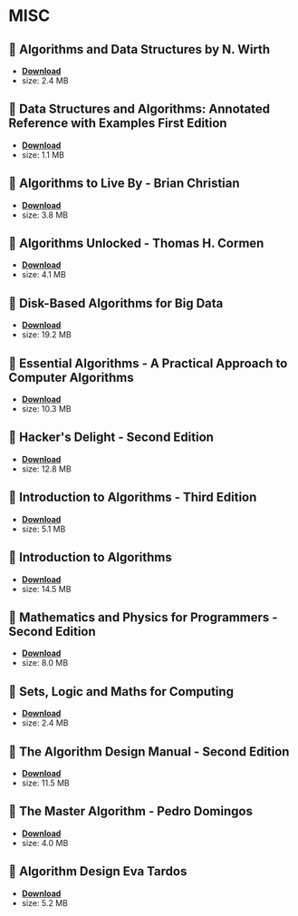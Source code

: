 # MISC

## :rocket: Algorithms and Data Structures by N. Wirth

* [**Download**](./src/AD.pdf)
* size: 2.4 MB

## :rocket: Data Structures and Algorithms: Annotated Reference with Examples First Edition

* [**Download**](./src/Dsa.pdf)
* size: 1.1 MB

## :rocket: Algorithms to Live By - Brian Christian

* [**Download**](./src/Algorithms-to-Live-By-Brian-Christian.pdf)
* size: 3.8 MB

## :rocket: Algorithms Unlocked - Thomas H. Cormen

* [**Download**](./src/Algorithms-Unlocked-Thomas-H.-Cormen.pdf)
* size: 4.1 MB

## :rocket: Disk-Based Algorithms for Big Data

* [**Download**](./src/Disk-Based-Algorithms-for-Big-Data.pdf)
* size: 19.2 MB

## :rocket: Essential Algorithms - A Practical Approach to Computer Algorithms

* [**Download**](./src/Essential-Algorithms-A-Practical-Approach-to-Computer-Algorithms.pdf)
* size: 10.3 MB

## :rocket: Hacker's Delight - Second Edition

* [**Download**](./src/Hacker%27s-Delight-Second-Edition.pdf)
* size: 12.8 MB

## :rocket: Introduction to Algorithms - Third Edition

* [**Download**](./src/Introduction-to-Algorithms-Third-Edition.pdf)
* size: 5.1 MB

## :rocket: Introduction to Algorithms

* [**Download**](./src/Introduction-to-Algorithms.pdf)
* size: 14.5 MB

## :rocket: Mathematics and Physics for Programmers - Second Edition

* [**Download**](./src/Mathematics-and-Physics-for-Programmers-Second-Edition.pdf)
* size: 8.0 MB

## :rocket: Sets, Logic and Maths for Computing

* [**Download**](./src/Sets,-Logic-and-Maths-for-Computing.pdf)
* size: 2.4 MB

## :rocket: The Algorithm Design Manual - Second Edition

* [**Download**](./src/The-Algorithm-Design-Manual-Second-Edition.pdf)
* size: 11.5 MB

## :rocket: The Master Algorithm - Pedro Domingos

* [**Download**](./src/The-Master-Algorithm-Pedro-Domingos.pdf)
* size: 4.0 MB

## :rocket: Algorithm Design Eva Tardos

* [**Download**](./src/Algorithm-Design-Eva-Tardos.pdf)
* size: 5.2 MB
